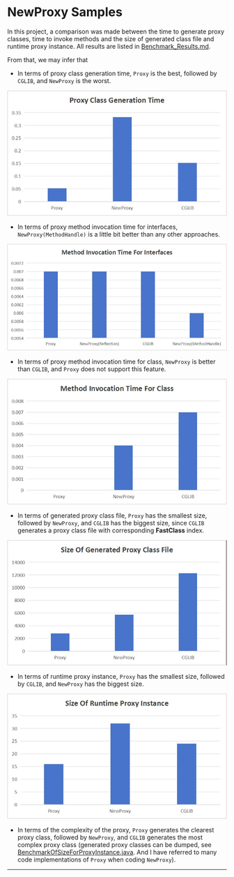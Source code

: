 # NewProxy Samples

In this project, a comparison was made between the time to generate proxy classes, time to invoke methods and
the size of generated class file and runtime proxy instance.
All results are listed in [Benchmark_Results.md](./Benchmark_Result.md).

From that, we may infer that

* In terms of proxy class generation time, `Proxy` is the best, followed by `CGLIB`, and `NewProxy` is the worst.

![](pic/proxyClassGenerationTime.jpg)

* In terms of proxy method invocation time for interfaces, `NewProxy(MethodHandle)` is a little bit better than any
  other approaches.

![](pic/methodInvocationTimeForInterfaces.jpg)

* In terms of proxy method invocation time for class, `NewProxy` is better than `CGLIB`, and `Proxy` does not support
  this feature.

![](pic/methodInvocationTimeForClass.jpg)

* In terms of generated proxy class file, `Proxy` has the smallest size, followed by `NewProxy`, and `CGLIB` has the
  biggest size, since `CGLIB` generates a proxy class file with corresponding **FastClass**
  index.

![](pic/sizeOfGeneratedProxyClassFile.jpg)

* In terms of runtime proxy instance, `Proxy` has the smallest size, followed by `CGLIB`, and `NewProxy` has the
  biggest size.

![](pic/sizeOfRuntimeProxyInstance.jpg)

* In terms of the complexity of the proxy, `Proxy` generates the clearest proxy class, followed by `NewProxy`,
  and `CGLIB` generates the most complex proxy class (generated proxy classes can be dumped,
  see [BenchmarkOfSizeForProxyInstance.java][target]. And I have referred to many code implementations of `Proxy` when
  coding `NewProxy`).

[target]: ./src/main/java/io/github/lamspace/newproxy/benchmark/BenchmarkOfSizeForProxyInstance.java

---
